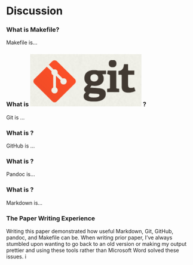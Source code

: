 # Discussion

### What is Makefile?

Makefile is…

### What is ![](../../images/git-logo.png) ?

Git is …

### What is [](../../images/github-logo.png) ?

GitHub is …

### What is [](../../images/pandoc-logo.png) ?

Pandoc is…

### What is [](../../images/markdown-logo.png) ?

Markdown is…

### The Paper Writing Experience [](../../images/stat159-logo.png) 

Writing this paper demonstrated how useful Markdown, Git, GitHub, pandoc, and Makefile can be. When writing prior paper, I’ve always stumbled upon wanting to go back to an old version or making my output prettier and using these tools rather than Microsoft Word solved these issues.
i
